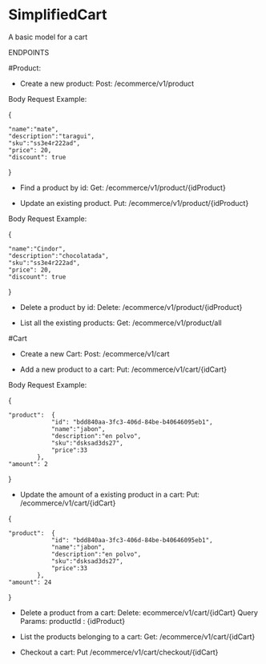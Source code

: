 # SimplifiedCart
A basic model for a cart

ENDPOINTS

#Product:
- Create a new product: Post: /ecommerce/v1/product

Body Request Example: 

{

    "name":"mate",
    "description":"taragui",
    "sku":"ss3e4r222ad",
    "price": 20,
    "discount": true
}

- Find a product by id: Get: /ecommerce/v1/product/{idProduct}

- Update an existing product. Put: /ecommerce/v1/product/{idProduct}

Body Request Example: 

{

    "name":"Cindor",    
    "description":"chocolatada",
    "sku":"ss3e4r222ad",
    "price": 20,
    "discount": true
}

- Delete a product by id: Delete: /ecommerce/v1/product/{idProduct}

- List all the existing products: Get: /ecommerce/v1/product/all

#Cart

- Create a new Cart: Post: /ecommerce/v1/cart

- Add a new product to a cart: Put: /ecommerce/v1/cart/{idCart}

Body Request Example: 

{

    "product":  {
                "id": "bdd840aa-3fc3-406d-84be-b40646095eb1",
                "name":"jabon",
                "description":"en polvo",
                "sku":"dsksad3ds27",
                "price":33
            },
    "amount": 2
}

- Update the amount of a existing product in a cart: Put: /ecommerce/v1/cart/{idCart}

{

    "product":  {
                "id": "bdd840aa-3fc3-406d-84be-b40646095eb1",
                "name":"jabon",
                "description":"en polvo",
                "sku":"dsksad3ds27",
                "price":33
            },
    "amount": 24
}

- Delete a product from a cart: Delete: ecommerce/v1/cart/{idCart} 
    Query Params: productId : {idProduct}

- List the products belonging to a cart: Get: /ecommerce/v1/cart/{idCart}

- Checkout a cart: Put /ecommerce/v1/cart/checkout/{idCart}
